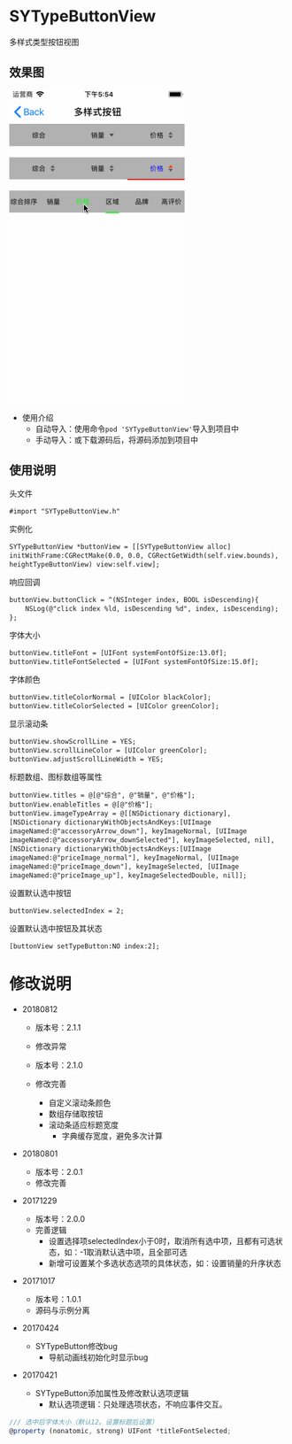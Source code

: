 # SYTypeButtonView
多样式类型按钮视图


## 效果图

![gif](SYTypeButtonView.gif)



* 使用介绍
  * 自动导入：使用命令`pod 'SYTypeButtonView'`导入到项目中
  * 手动导入：或下载源码后，将源码添加到项目中
  
  
  
## 使用说明


头文件
```
#import "SYTypeButtonView.h"
```

实例化
```
SYTypeButtonView *buttonView = [[SYTypeButtonView alloc] initWithFrame:CGRectMake(0.0, 0.0, CGRectGetWidth(self.view.bounds), heightTypeButtonView) view:self.view];
```

响应回调
```
buttonView.buttonClick = ^(NSInteger index, BOOL isDescending){
    NSLog(@"click index %ld, isDescending %d", index, isDescending);
};
```

字体大小
```
buttonView.titleFont = [UIFont systemFontOfSize:13.0f];
buttonView.titleFontSelected = [UIFont systemFontOfSize:15.0f];
```

字体颜色
```
buttonView.titleColorNormal = [UIColor blackColor];
buttonView.titleColorSelected = [UIColor greenColor];
```

显示滚动条
```
buttonView.showScrollLine = YES;
buttonView.scrollLineColor = [UIColor greenColor];
buttonView.adjustScrollLineWidth = YES;
```

标题数组、图标数组等属性
```
buttonView.titles = @[@"综合", @"销量", @"价格"];
buttonView.enableTitles = @[@"价格"];
buttonView.imageTypeArray = @[[NSDictionary dictionary],
[NSDictionary dictionaryWithObjectsAndKeys:[UIImage imageNamed:@"accessoryArrow_down"], keyImageNormal, [UIImage imageNamed:@"accessoryArrow_downSelected"], keyImageSelected, nil],
[NSDictionary dictionaryWithObjectsAndKeys:[UIImage imageNamed:@"priceImage_normal"], keyImageNormal, [UIImage imageNamed:@"priceImage_down"], keyImageSelected, [UIImage imageNamed:@"priceImage_up"], keyImageSelectedDouble, nil]];
```

设置默认选中按钮
```
buttonView.selectedIndex = 2;
```

设置默认选中按钮及其状态
```
[buttonView setTypeButton:NO index:2];
```

# 修改说明
* 20180812
  * 版本号：2.1.1
  * 修改异常
  
  * 版本号：2.1.0
  * 修改完善
    * 自定义滚动条颜色
    * 数组存储取按钮
    * 滚动条适应标题宽度
      * 字典缓存宽度，避免多次计算
    
* 20180801
  * 版本号：2.0.1
  * 修改完善
  
* 20171229
  * 版本号：2.0.0
  * 完善逻辑
    * 设置选择项selectedIndex小于0时，取消所有选中项，且都有可选状态，如：-1取消默认选中项，且全部可选
    * 新增可设置某个多选状态选项的具体状态，如：设置销量的升序状态

* 20171017
  * 版本号：1.0.1
  * 源码与示例分离

* 20170424
  * SYTypeButton修改bug
    * 导航动画线初始化时显示bug

* 20170421
  * SYTypeButton添加属性及修改默认选项逻辑
    * 默认选项逻辑：只处理选项状态，不响应事件交互。
    
~~~ javascript
/// 选中后字体大小（默认12。设置标题后设置）
@property (nonatomic, strong) UIFont *titleFontSelected;
~~~

